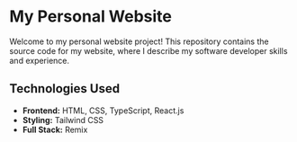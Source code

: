 # My Personal Website

Welcome to my personal website project! This repository contains the source code for my website, where I describe my software developer skills and experience.

## Technologies Used

- **Frontend:** HTML, CSS, TypeScript, React.js
- **Styling:** Tailwind CSS
- **Full Stack:** Remix
